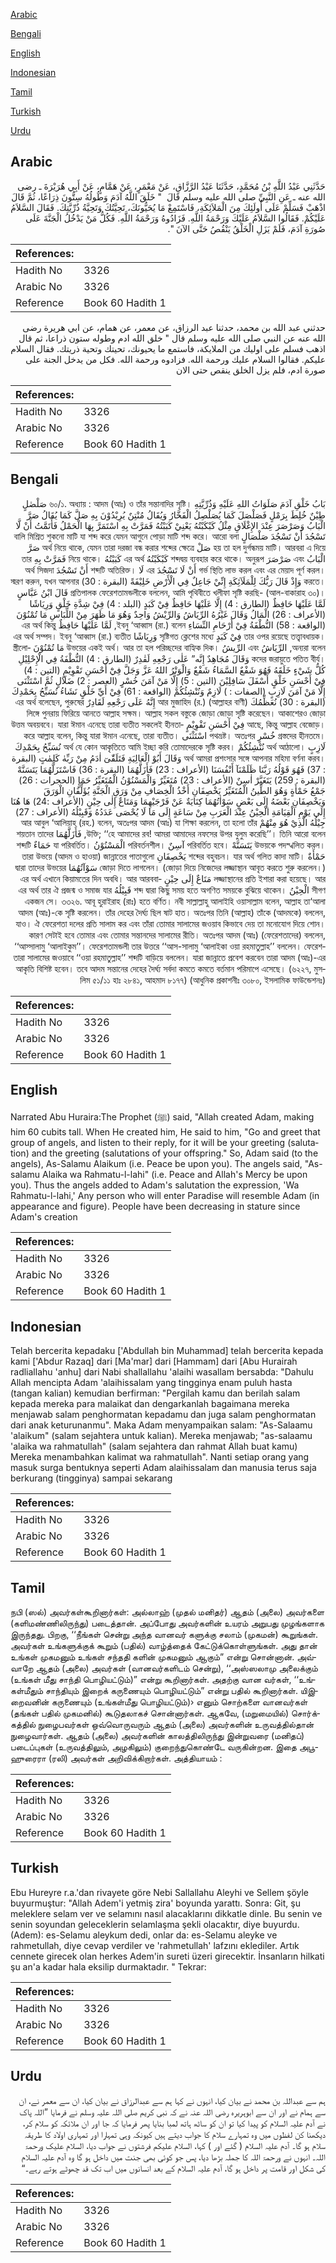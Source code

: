 [Arabic](#arabic)

[Bengali](#bengali)

[English](#english)

[Indonesian](#indonesian)

[Tamil](#tamil)

[Turkish](#turkish)

[Urdu](#urdu)

## Arabic


<div dir="rtl" lang="ar" style={{fontSize:'larger',backgroundColor:'#f8f9fa',padding:20}}>
حَدَّثَنِي عَبْدُ اللَّهِ بْنُ مُحَمَّدٍ، حَدَّثَنَا عَبْدُ الرَّزَّاقِ، عَنْ مَعْمَرٍ، عَنْ هَمَّامٍ، عَنْ أَبِي هُرَيْرَةَ ـ رضى الله عنه ـ عَنِ النَّبِيِّ صلى الله عليه وسلم قَالَ ‏ "‏ خَلَقَ اللَّهُ آدَمَ وَطُولُهُ سِتُّونَ ذِرَاعًا، ثُمَّ قَالَ اذْهَبْ فَسَلِّمْ عَلَى أُولَئِكَ مِنَ الْمَلاَئِكَةِ، فَاسْتَمِعْ مَا يُحَيُّونَكَ، تَحِيَّتُكَ وَتَحِيَّةُ ذُرِّيَّتِكَ‏.‏ فَقَالَ السَّلاَمُ عَلَيْكُمْ‏.‏ فَقَالُوا السَّلاَمُ عَلَيْكَ وَرَحْمَةُ اللَّهِ‏.‏ فَزَادُوهُ وَرَحْمَةُ اللَّهِ‏.‏ فَكُلُّ مَنْ يَدْخُلُ الْجَنَّةَ عَلَى صُورَةِ آدَمَ، فَلَمْ يَزَلِ الْخَلْقُ يَنْقُصُ حَتَّى الآنَ ‏"‏‏.‏
</div>
<div style={{backgroundColor:'#f8f9fa',padding:20, marginBottom: 10}}><table> <thead> <tr> <th>References:</th> <th></th> </tr> </thead> <tbody><tr><td>Hadith No</td><td>3326</td></tr><tr><td>Arabic No</td><td>3326</td></tr><tr><td>Reference</td><td>Book 60 Hadith 1</td></tr></tbody></table></div>


<div dir="rtl" lang="ar" style={{fontSize:'larger',backgroundColor:'#f8f9fa',padding:20}}>
حدثني عبد الله بن محمد، حدثنا عبد الرزاق، عن معمر، عن همام، عن ابي هريرة رضى الله عنه عن النبي صلى الله عليه وسلم قال " خلق الله ادم وطوله ستون ذراعا، ثم قال اذهب فسلم على اوليك من الملايكة، فاستمع ما يحيونك، تحيتك وتحية ذريتك. فقال السلام عليكم. فقالوا السلام عليك ورحمة الله. فزادوه ورحمة الله. فكل من يدخل الجنة على صورة ادم، فلم يزل الخلق ينقص حتى الان
</div>
<div style={{backgroundColor:'#f8f9fa',padding:20, marginBottom: 10}}><table> <thead> <tr> <th>References:</th> <th></th> </tr> </thead> <tbody><tr><td>Hadith No</td><td>3326</td></tr><tr><td>Arabic No</td><td>3326</td></tr><tr><td>Reference</td><td>Book 60 Hadith 1</td></tr></tbody></table></div>

## Bengali


<div dir="rtl" lang="bn" style={{fontSize:'larger',backgroundColor:'#f8f9fa',padding:20}}>
بَابُ خَلْقِ آدَمَ صَلَوَاتُ اللهِ عَلَيْهِ وَذُرِّيَّتِهِ ৬০/১. অধ্যায় : আদম (আঃ) ও তাঁর সন্তানাদির সৃষ্টি। صَلْصٰلٍ طِيْنٌ خُلِطَ بِرَمْلٍ فَصَلْصَلَ كَمَا يُصَلْصِلُ الْفَخَّارُ وَيُقَالُ مُنْتِنٌ يُرِيْدُوْنَ بِهِ صَلَّ كَمَا يُقَالُ صَرَّ الْبَابُ وَصَرْصَرَ عِنْدَ الإِغْلَاقِ مِثْلُ كَبْكَبْتُهُ يَعْنِيْ كَبَبْتُهُ فَمَرَّتْ بِهِ اسْتَمَرَّ بِهَا الْحَمْلُ فَأَتَمَّتُ أَنْ لَّا تَسْجُدَ أَنْ تَسْجُدَ صَلْصَالٍ বালি মিশ্রিত শুকনো মাটি যা শব্দ করে যেমন আগুনে পোড়া মাটি শব্দ করে। আরো বলা হয় তা হল দুর্গন্ধময় মাটি। আরবরা এ দিয়ে صَلْ অর্থ নিয়ে থাকে, যেমন তারা দরজা বন্ধ করার শব্দের ক্ষেত্রে صَرَّ الْبَابُ এবং صَرْصَرَ শব্দদ্বয় ব্যবহার করে থাকে। অনুরূপ كَبْكَبْتُهُ এর অর্থ كَبَبْتُهُ নিয়ে থাকে। فَمَرَّتْ بِهِ তার গর্ভ স্থিতি লাভ করল এবং এর মেয়াদ পূর্ণ করল। أَنْ لَا تَسْجُدَ এর لَا শব্দটি অতিরিক্ত। أَنْ تَسْجُدَ অর্থ সিজদা করতে। وَإِذْ قَالَ رَبُّكَ لِلْمَلَآئِكَةِ إِنِّيْ جَاعِلٌ فِي الْأَرْضِ خَلِيْفَةً (البقرة : 30) স্মরণ করুন, যখন আপনার প্রতিপালক ফেরেশতামন্ডলীকে বললেন, আমি পৃথিবীতে খলীফা সৃষ্টি করছি- (আল-বাকারাহ ৩০)। قَالَ ابْنُ عَبَّاسٍ لَمَّا عَلَيْهَا حَافِظٌ (الطارق : 4) إِلَّا عَلَيْهَا حَافِظٌ فِيْ كَبَدٍ (البلد : 4) فِيْ شِدَّةِ خَلْقٍ وَرِيَاشًا (الأعراف : 26) الْمَالُ وَقَالَ غَيْرُهُ الرِّيَاشُ وَالرِّيْشُ وَاحِدٌ وَهُوَ مَا ظَهَرَ مِنْ اللِّبَاسِ مَا تُمْنُوْنَ (الواقعة : 58) النُّطْفَةُ فِيْ أَرْحَامِ النِّسَاءِ ইবনু ‘আব্বাস (রা.) বলেন, لَمَّا عَلَيْهَا حَافِظٌ এর অর্থ কিন্তু তার ওপর রয়েছে তত্ত্বাবধায়ক। فِيْ كَبَدٍ সৃষ্টিগত ক্লেশের মধ্যে وَرِيَاشًا এর অর্থ সম্পদ। ইবনু ‘আব্বাস (রা.) ব্যতীত অন্যরা বলেন, الرِّيَاشُ এবং الرِّيشُ উভয়ের একই অর্থ। আর তা হল পরিচ্ছদের বাহ্যিক দিক। مَا تُمْنُوْنَ স্ত্রীলোকদের জরায়ুতে পতিত বীর্য। وَقَالَ مُجَاهِدٌ إِنَّه” عَلٰى رَجْعِهِ لَقٰدِرٌ (الطارق : 4) النُّطْفَةُ فِي الْإِحْلِيْلِ كُلُّ شَيْءٍ خَلَقَهُ فَهُوَ شَفْعٌ السَّمَاءُ شَفْعٌ وَالْوَتْرُ اللهُ عَزَّ وَجَلَّ فِيْٓ أَحْسَنِ تَقْوِيْمٍ (التين : 4) فِيْ أَحْسَنِ خَلْقٍ أَسْفَلَ سَافِلِيْنَ (التين : 5) إِلَّا مَنْ آمَنَ خُسْرٍ (العصر : 2) ضَلَالٍ ثُمَّ اسْتَثْنَى إِلَّا مَنْ آمَنَ لَازِبٍ (الصفات : ) لَازِمٌ وَنُنْشِئُكُمْ (الواقعة : 61) فِيْ أَيِّ خَلْقٍ نَشَاءُ نُسَبِّحُ بِحَمْدِكَ (البقرة : 30) نُعَظِّمُكَ আর মুজাহিদ (র.) (আল্লাহর বাণী) إِنَّهُ عَلَى رَجْعِهِ لَقَادِرٌ এর অর্থ বলেছেন, পুরুষের লিঙ্গে পুনরায় ফিরিয়ে আনতে আল্লাহ সক্ষম। আল্লাহ সকল বস্তুকে জোড়া জোড়া সৃষ্টি করেছেন। আকাশেরও জোড়া আছে, কিন্তু আল্লাহ বেজোড়। فِيْ أَحْسَنِ تَقْوِيْمٍ উত্তম অবয়ববে। যারা ঈমান এনেছে তারা ব্যতীত সকলেই হীনতাগ্রস্তদের হীনতমে। خُسْرٍ পথভ্রষ্ট। অতঃপর اسْتَثْنَى করে আল্লাহ বলেন, কিন্তু যারা ঈমান এনেছে, তারা ব্যতীত। لَازِبٍ অর্থ আঠালো। نُنْشِئُكُمْ অর্থ যে কোন আকৃতিতে আমি ইচ্ছা করি তোমাদেরকে সৃষ্টি করব। نُسَبِّحُ بِحَمْدِكَ অর্থ আমরা প্রশংসার সঙ্গে আপনার মহিমা বর্ণনা করব। وَقَالَ أَبُوْ الْعَالِيَةِ فَتَلَقّٰىٓ اٰدَمُ مِنْ رَبِّهٰ كَلِمٰتٍ (البقرة : 37) فَهُوَ قَوْلُهُ رَبَّنَا ظَلَمْنَآ أَنْفُسَنَا (الأعراف : 23) فَأَزَلَّهُمَا (البقرة : 36) فَاسْتَزَلَّهُمَا يَتَسَنَّهْ (البقرة : 259) يَتَغَيَّرْ اٰسِنٌ (الأعراف : 23) مُتَغَيِّرٌ وَالْمَسْنُوْنُ الْمُتَغَيِّرُ حَمَإٍ (الحجرات : 26) جَمْعُ حَمْأَةٍ وَهُوَ الطِّينُ الْمُتَغَيِّرُ يَخْصِفَانِ أَخْذُ الْخِصَافِ مِنْ وَرَقِ الْجَنَّةِ يُؤَلِّفَانِ الْوَرَقَ وَيَخْصِفَانِ بَعْضَهُ إِلَى بَعْضٍ سَوْاٰتُهُمَا كِنَايَةٌ عَنْ فَرْجَيْهِمَا وَمَتَاعٌ إِلٰى حِيْنٍ (الأعراف :24) هَا هُنَا إِلَى يَوْمِ الْقِيَامَةِ الْحِيْنُ عِنْدَ الْعَرَبِ مِنْ سَاعَةٍ إِلَى مَا لَا يُحْصَى عَدَدُهُ وَقَبِيْلُهُ (الأعراف : 27) جِيْلُهُ الَّذِيْ هُوَ مِنْهُمْ আর আবুল ‘আলিয়াহ (রহ.) বলেন, অতঃপর আদম (আঃ) যা শিক্ষা করলেন, তা হলো তাঁর উক্তি; ‘‘হে আমাদের রব! আমরা আমাদের নফসের উপর যুলুম করেছি’’। তিনি আরো বলেন, فَأَزَلَّهُمَا শয়তান তাদের উভয়কে পদস্খলিত করল। يَتَسَنَّهْ পরিবর্তিত হবে। آسِنٌ পরিবর্তনশীল। الْمَسْنُوْنُ যা পরিবর্তিত। حَمَاءٌ শব্দটি حَمْأَةٌ শব্দের বহুবচন। যার অর্থ গলিত কাদা মাটি। يَخْصِفَانِ তারা উভয়ে (আদম ও হাওয়া) জান্নাতের পাতাগুলো জোড়া দিতে লাগলেন। (জোড়া দিয়ে নিজেদের লজ্জাস্থান আবৃত করতে শুরু করলেন।) سَوْآتُهُمَا দ্বারা তাদের উভয়ের লজ্জাস্থানের প্রতি ইশারা করা হয়েছে। আর مَتَاعٌ إِلَى حِيْنٍ এর অর্থ এখানে কিয়ামতের দিন অবধি। আর আরববাসীগণ الْحِيْنُ শব্দ দ্বারা কিছু সময় হতে অগণিত সময়কে বুঝিয়ে থাকেন। قَبِيْلُهُ এর অর্থ তার ঐ প্রজন্ম ও সমাজ যার একজন সে। ৩৩২৬. আবূ হুরাইরাহ (রাঃ) হতে বর্ণিত। নবী সাল্লাল্লাহু আলাইহি ওয়াসাল্লাম বলেন, আল্লাহ তা‘আলা আদম (আঃ)-কে সৃষ্টি করলেন। তাঁর দেহের দৈর্ঘ্য ছিল ষাট হাত। অতঃপর তিনি (আল্লাহ) তাঁকে (আদমকে) বললেন, যাও। ঐ ফেরেশতা দলের প্রতি সালাম কর এবং তাঁরা তোমার সালামের জওয়াব কিভাবে দেয় তা মনোযোগ দিয়ে শোন। কারণ সেটাই হবে তোমার এবং তোমার সন্তানদের সালামের রীতি। অতঃপর আদম (আঃ) (ফেরেশতাদের) বললেন, ‘‘আস্সালামু ‘আলাইকুম’’। ফেরেশতামন্ডলী তার উত্তরে ‘‘আস-সালামু ‘আলাইকা ওয়া রহমাতুল্লাহ’’ বললেন। ফেরেশতারা সালামের জওয়াবে ‘‘ওয়া রহমাতুল্লাহ’’ শব্দটি বাড়িয়ে বললেন। যারা জান্নাতে প্রবেশ করবেন তারা আদম (আঃ)-এর আকৃতি বিশিষ্ট হবেন। তবে আদম সন্তানের দেহের দৈর্ঘ্য সর্বদা কমতে কমতে বর্তমান পরিমাপে এসেছে। (৬২২৭, মুসলিম ৫১/১১ হাঃ ২৮৪১, আহমাদ ৮১৭৭) (আধুনিক প্রকাশনীঃ ৩০৮০, ইসলামিক ফাউন্ডেশনঃ)
</div>
<div style={{backgroundColor:'#f8f9fa',padding:20, marginBottom: 10}}><table> <thead> <tr> <th>References:</th> <th></th> </tr> </thead> <tbody><tr><td>Hadith No</td><td>3326</td></tr><tr><td>Arabic No</td><td>3326</td></tr><tr><td>Reference</td><td>Book 60 Hadith 1</td></tr></tbody></table></div>

## English


<div dir="ltr" lang="en" style={{fontSize:'larger',backgroundColor:'#f8f9fa',padding:20}}>
Narrated Abu Huraira:The Prophet (ﷺ) said, "Allah created Adam, making him 60 cubits tall. When He created him, He said to him, "Go and greet that group of angels, and listen to their reply, for it will be your greeting (salutation) and the greeting (salutations of your offspring." So, Adam said (to the angels), As-Salamu Alaikum (i.e. Peace be upon you). The angels said, "As-salamu Alaika wa Rahmatu-l-lahi" (i.e. Peace and Allah's Mercy be upon you). Thus the angels added to Adam's salutation the expression, 'Wa Rahmatu-l-lahi,' Any person who will enter Paradise will resemble Adam (in appearance and figure). People have been decreasing in stature since Adam's creation
</div>
<div style={{backgroundColor:'#f8f9fa',padding:20, marginBottom: 10}}><table> <thead> <tr> <th>References:</th> <th></th> </tr> </thead> <tbody><tr><td>Hadith No</td><td>3326</td></tr><tr><td>Arabic No</td><td>3326</td></tr><tr><td>Reference</td><td>Book 60 Hadith 1</td></tr></tbody></table></div>

## Indonesian


<div dir="ltr" lang="id" style={{fontSize:'larger',backgroundColor:'#f8f9fa',padding:20}}>
Telah bercerita kepadaku ['Abdullah bin Muhammad] telah bercerita kepada kami ['Abdur Razaq] dari [Ma'mar] dari [Hammam] dari [Abu Hurairah radliallahu 'anhu] dari Nabi shallallahu 'alaihi wasallam bersabda: "Dahulu Allah mencipta Adam 'alaihissalam yang tingginya enam puluh hasta (tangan kalian) kemudian berfirman: "Pergilah kamu dan berilah salam kepada mereka para malaikat dan dengarkanlah bagaimana mereka menjawab salam penghormatan kepadamu dan juga salam penghormatan dari anak keturunanmu". Maka Adam menyampaikan salam: "As-Salaamu 'alaikum" (salam sejahtera untuk kalian). Mereka menjawab; "as-salaamu 'alaika wa rahmatullah" (salam sejahtera dan rahmat Allah buat kamu) Mereka menambahkan kalimat wa rahmatullah". Nanti setiap orang yang masuk surga bentuknya seperti Adam alaihissalam dan manusia terus saja berkurang (tingginya) sampai sekarang
</div>
<div style={{backgroundColor:'#f8f9fa',padding:20, marginBottom: 10}}><table> <thead> <tr> <th>References:</th> <th></th> </tr> </thead> <tbody><tr><td>Hadith No</td><td>3326</td></tr><tr><td>Arabic No</td><td>3326</td></tr><tr><td>Reference</td><td>Book 60 Hadith 1</td></tr></tbody></table></div>

## Tamil


<div dir="ltr" lang="ta" style={{fontSize:'larger',backgroundColor:'#f8f9fa',padding:20}}>
நபி (ஸல்) அவர்கள்கூறினார்கள்: அல்லாஹ் (முதல் மனிதர்) ஆதம் (அலை) அவர்களை (களிமண்ணிலிருந்து) படைத்தான். அப்போது அவர்களின் உயரம் அறுபது முழங்களாக இருந்தது. பிறகு, ‘‘நீங்கள் சென்று அந்த வானவர் களுக்கு சலாம் (முகமன்) கூறுங்கள். அவர்கள் உங்களுக்குக் கூறும் (பதில்) வாழ்த்தைக் கேட்டுக்கொள்ளுங்கள். அது தான் உங்கள் முகமனும் உங்கள் சந்ததி களின் முகமனும் ஆகும்” என்று சொன்னான். அவ்வாறே ஆதம் (அலை) அவர்கள் (வானவர்களிடம் சென்று), ‘‘அஸ்ஸலாமு அலைக்கும் (உங்கள் மீது சாந்தி பொழியட்டும்)” என்று கூறினார்கள். அதற்கு வான வர்கள், ‘‘உங்கள்மீதும் சாந்தியும் இறைக் கருணையும் பொழியட்டும்” என்று பதில் கூறினார்கள். யிஇறைவனின் கருணையும் (உங்கள்மீது பொழியட்டும்)› எனும் சொற்களை வானவர்கள் (தங்கள் பதில் முகமனில்) கூடுதலாகச் சொன்னார்கள். ஆகவே, (மறுமையில்) சொர்க்கத்தில் நுழைபவர்கள் ஒவ்வொருவரும் ஆதம் (அலை) அவர்களின் உருவத்தில்தான் நுழைவார்கள். ஆதம் (அலை) அவர்களின் காலத்திலிருந்து இன்றுவரை (மனிதப்) படைப்புகள் (உருவத்திலும், அழகிலும்) குறைந்துகொண்டே வருகின்றன. இதை அபூஹுரைரா (ரலி) அவர்கள் அறிவிக்கிறார்கள். அத்தியாயம் :
</div>
<div style={{backgroundColor:'#f8f9fa',padding:20, marginBottom: 10}}><table> <thead> <tr> <th>References:</th> <th></th> </tr> </thead> <tbody><tr><td>Hadith No</td><td>3326</td></tr><tr><td>Arabic No</td><td>3326</td></tr><tr><td>Reference</td><td>Book 60 Hadith 1</td></tr></tbody></table></div>

## Turkish


<div dir="ltr" lang="tr" style={{fontSize:'larger',backgroundColor:'#f8f9fa',padding:20}}>
Ebu Hureyre r.a.'dan rivayete göre Nebi Sallallahu Aleyhi ve Sellem şöyle buyurmuştur: "Allah Adem'i yetmiş zira' boyunda yarattı. Sonra: Git, şu meleklere selam ver ve selamını nasıl alacaklarını dikkatle dinle. Bu senin ve senin soyundan geleceklerin selamlaşma şekli olacaktır, diye buyurdu. (Adem): es-Selamu aleykum dedi, onlar da: es-Selamu aleyke ve rahmetullah, diye cevap verdiler ve 'rahmetullah' lafzını eklediler. Artık cennete girecek olan herkes Adem'in sureti üzeri girecektir. İnsanların hilkati şu an'a kadar hala eksilip durmaktadır. " Tekrar:
</div>
<div style={{backgroundColor:'#f8f9fa',padding:20, marginBottom: 10}}><table> <thead> <tr> <th>References:</th> <th></th> </tr> </thead> <tbody><tr><td>Hadith No</td><td>3326</td></tr><tr><td>Arabic No</td><td>3326</td></tr><tr><td>Reference</td><td>Book 60 Hadith 1</td></tr></tbody></table></div>

## Urdu


<div dir="rtl" lang="ur" style={{fontSize:'larger',backgroundColor:'#f8f9fa',padding:20}}>
ہم سے عبداللہ بن محمد نے بیان کیا، انہوں نے کہا ہم سے عبدالرزاق نے بیان کیا، ان سے معمر نے، ان سے ہمام نے اور ان سے ابوہریرہ رضی اللہ عنہ نے کہ نبی کریم صلی اللہ علیہ وسلم نے فرمایا ”اللہ پاک نے آدم علیہ السلام کو پیدا کیا تو ان کو ساٹھ ہاتھ لمبا بنایا پھر فرمایا کہ جا اور ان ملائکہ کو سلام کر، دیکھنا کن لفظوں میں وہ تمہارے سلام کا جواب دیتے ہیں کیونکہ وہی تمہارا اور تمہاری اولاد کا طریقہ سلام ہو گا۔ آدم علیہ السلام ( گئے اور ) کہا، السلام علیکم فرشتوں نے جواب دیا، السلام علیک ورحمۃ اللہ۔ انہوں نے ورحمۃ اللہ کا جملہ بڑھا دیا، پس جو کوئی بھی جنت میں داخل ہو گا وہ آدم علیہ السلام کی شکل اور قامت پر داخل ہو گا، آدم علیہ السلام کے بعد انسانوں میں اب تک قد چھوٹے ہوتے رہے۔“
</div>
<div style={{backgroundColor:'#f8f9fa',padding:20, marginBottom: 10}}><table> <thead> <tr> <th>References:</th> <th></th> </tr> </thead> <tbody><tr><td>Hadith No</td><td>3326</td></tr><tr><td>Arabic No</td><td>3326</td></tr><tr><td>Reference</td><td>Book 60 Hadith 1</td></tr></tbody></table></div>